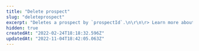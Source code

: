 ```yaml
---
title: "Delete prospect"
slug: "deleteprospect"
excerpt: "Deletes a prospect by `prospectId`.\n\r\n\r> Learn more about the [Profile System](https://developers.vtex.com/vtex-rest-api/docs/profile-system) and its other API endpoints."
hidden: true
createdAt: "2022-02-24T18:18:32.596Z"
updatedAt: "2022-11-04T18:42:05.063Z"
---
```

